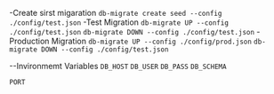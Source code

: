 -Create sirst migaration
`db-migrate create seed --config ./config/test.json`
-Test  Migration
`db-migrate UP --config ./config/test.json`
`db-migrate DOWN --config ./config/test.json`
-Production Migration
`db-migrate UP --config ./config/prod.json`
`db-migrate DOWN --config ./config/test.json`

--Invironmemt Variables
`DB_HOST`
`DB_USER`
`DB_PASS`
`DB_SCHEMA`

`PORT`